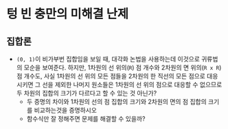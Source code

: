 # 텅 빈 충만의 미해결 난제

## 집합론

- `(0, 1)`이 비가부번 집합임을 보일 때, 대각화 논법을 사용하는데 이것으로 귀류법의 모순을 보여준다. 하지만, 1차원의 선 위의(`R`) 점 개수와 2차원의 면 위의(`R x R`) 점 개수도, 사실 1차원의 선 위의 모든 점들을 2차원의 한 직선의 모든 점으로 대응 시키면 그 선을 제외한 나머지 원소들은 1차원의 선 위의 점으로 대응할 수 없으므로 두 차원의 집합의 크기가 다르다고 할 수 있는 것 아닌가?
  - 두 증명의 차이와 1차원의 선의 점 집합의 크기와 2차원의 면의 점 집합의 크기를 비교하는것을 증명하시오
  - 함수식만 잘 정해주면 문제를 해결할 수 있을까?
